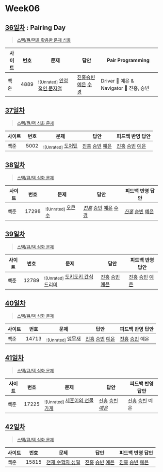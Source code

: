 # Week06

## [36일차](Day36) : Pairing Day

> [스택/큐/덱을 활용한 문제 심화](https://www.acmicpc.net/group/workbook/view/9797/29887)

| 사이트 | 번호 | 문제                                                    | 답안                                                                                                                                 | Pair Programming                         |
| ------ | ---- | ------------------------------------------------------- | ------------------------------------------------------------------------------------------------------------------------------------ | ---------------------------------------- |
| 백준   | 4889 | <sub>![Unrated]</sub> [안정적인 문자열](https://www.acmicpc.net/problem/4889) | [진홍승빈예은](Day36/boj4889_kjhwsblye.cs) [수경](https://github.com/sukyeongh/Algorithm/blob/master/2021_04/20210419/bj4889_hsk.js) | Driver 🚗 예은 & Navigator 🧭 진홍, 승빈 |

## [37일차](Day37)

> [스택/큐/덱 심화 문제](https://www.acmicpc.net/group/workbook/view/9797/29948)

| 사이트 | 번호 | 문제                                           | 답안                                                                                       | 피드백 반영 답안                                                                              |
| ------ | ---- | ---------------------------------------------- | ------------------------------------------------------------------------------------------ | --------------------------------------------------------------------------------------------- |
| 백준   | 5002 | <sub>![Unrated]</sub> [도어맨](https://www.acmicpc.net/problem/5002) | [진홍](Day37/boj5002_kjh.java) [승빈](Day37/boj5002_wsb.java) [예은](Day37/boj5002_lye.cs) | [진홍](Day37/boj5002_kjh_fb.java) [승빈](Day37/boj5002_wsb.java) [예은](Day37/boj5002_lye.cs) |

## [38일차](Day38)

> [스택/큐/덱 심화 문제](https://www.acmicpc.net/group/workbook/view/9797/29973)

| 사이트 | 번호  | 문제                                            | 답안                                                                                                                                                                                       | 피드백 반영 답안                                                                                   |
| ------ | ----- | ----------------------------------------------- | ------------------------------------------------------------------------------------------------------------------------------------------------------------------------------------------ | -------------------------------------------------------------------------------------------------- |
| 백준   | 17298 | <sub>![Unrated]</sub> [오큰수](https://www.acmicpc.net/problem/17298) | _[진홍](Day38/boj17298_kjh.java)_ [승빈](Day38/boj17298_wsb.java) [예은](Day38/boj17298_lye.cs) [수경](https://github.com/sukyeongh/Algorithm/blob/master/2021_04/20210420/bj17298_hsk.js) | _[진홍](Day38/boj17298_kjh_fb.java)_ [승빈](Day38/boj17298_wsb.java) [예은](Day38/boj17298_lye.cs) |

## [39일차](Day39)

> [스택/큐/덱 심화 문제](https://www.acmicpc.net/group/workbook/view/9797/30048)

| 사이트 | 번호  | 문제                                                         | 답안                                                                                          | 피드백 반영 답안                                                                                 |
| ------ | ----- | ------------------------------------------------------------ | --------------------------------------------------------------------------------------------- | ------------------------------------------------------------------------------------------------ |
| 백준   | 12789 | <sub>![Unrated]</sub> [도키도키 간식드리미](https://www.acmicpc.net/problem/12789) | [진홍](Day39/boj12789_kjh.java) [승빈](Day39/boj12789_wsb.java) [예은](Day39/boj12789_lye.cs) | [진홍](Day39/boj12789_kjh.java) [승빈](Day39/boj12789_wsb_fb.java) [예은](Day39/boj12789_lye.cs) |

## [40일차](Day40)

> [스택/큐/덱 심화 문제](https://www.acmicpc.net/group/workbook/view/9797/30098)

| 사이트 | 번호  | 문제                                            | 답안                                                                                          | 피드백 반영 답안                                                        |
| ------ | ----- | ----------------------------------------------- | --------------------------------------------------------------------------------------------- | ----------------------------------------------------------------------- |
| 백준   | 14713 | <sub>![Unrated]</sub> [앵무새](https://www.acmicpc.net/problem/14713) | [진홍](Day40/boj14713_kjh.java) [승빈](Day40/boj14713_wsb.java) [예은](Day40/boj14713_lye.cs) | [진홍](Day40/boj14713_kjh_fb.java) [승빈](Day40/boj14713_wsb.java) 예은 |

## [41일차](Day41)

> [스택/큐/덱 심화 문제](https://www.acmicpc.net/group/workbook/view/9797/30100)

| 사이트 | 번호  | 문제                                                       | 답안                                                                                            | 피드백 반영 답안                                                        |
| ------ | ----- | ---------------------------------------------------------- | ----------------------------------------------------------------------------------------------- | ----------------------------------------------------------------------- |
| 백준   | 17225 | <sub>![Unrated]</sub> [세훈이의 선물가게](https://www.acmicpc.net/problem/17225) | [진홍](Day41/boj17225_kjh.java) [승빈](Day41/boj17225_wsb.java) _[예은](Day41/boj17225_lye.cs)_ | [진홍](Day41/boj17225_kjh.java) [승빈](Day41/boj17225_wsb_fb.java) 예은 |

## [42일차](Day42)

> [스택/큐/덱 심화 문제](https://www.acmicpc.net/group/workbook/view/9797/30171)

| 사이트 | 번호  | 문제                                                                       | 답안                                                                                          | 피드백 반영 답안                                                                              |
| ------ | ----- | -------------------------------------------------------------------------- | --------------------------------------------------------------------------------------------- | --------------------------------------------------------------------------------------------- |
| 백준   | 15815 | [천재 수학자 성필](https://www.acmicpc.net/group/workbook/view/9797/30171) | [진홍](Day42/boj15815_kjh.java) [승빈](Day42/boj15815_wsb.java) [예은](Day42/boj15815_lye.cs) | [진홍](Day42/boj15815_kjh.java) [승빈](Day42/boj15815_wsb.java) [예은](Day42/boj15815_lye.cs) |
